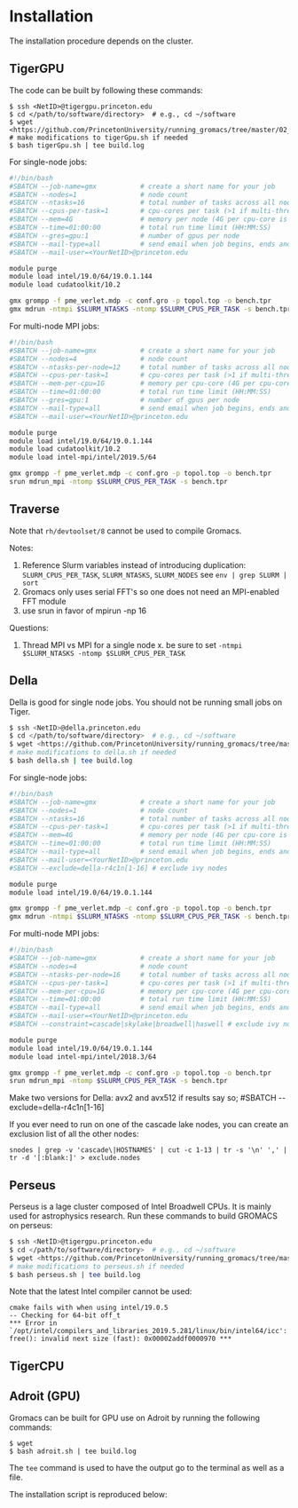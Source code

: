 # Installation

The installation procedure depends on the cluster.

## TigerGPU

The code can be built by following these commands:

```
$ ssh <NetID>@tigergpu.princeton.edu
$ cd </path/to/software/directory>  # e.g., cd ~/software
$ wget <https://github.com/PrincetonUniversity/running_gromacs/tree/master/02_install/tigerGpu.sh>
# make modifications to tigerGpu.sh if needed
$ bash tigerGpu.sh | tee build.log
```

For single-node jobs:

```bash
#!/bin/bash
#SBATCH --job-name=gmx           # create a short name for your job
#SBATCH --nodes=1                # node count
#SBATCH --ntasks=16              # total number of tasks across all nodes
#SBATCH --cpus-per-task=1        # cpu-cores per task (>1 if multi-threaded tasks)
#SBATCH --mem=4G                 # memory per node (4G per cpu-core is default)
#SBATCH --time=01:00:00          # total run time limit (HH:MM:SS)
#SBATCH --gres=gpu:1             # number of gpus per node
#SBATCH --mail-type=all          # send email when job begins, ends and fails
#SBATCH --mail-user=<YourNetID>@princeton.edu

module purge
module load intel/19.0/64/19.0.1.144
module load cudatoolkit/10.2

gmx grompp -f pme_verlet.mdp -c conf.gro -p topol.top -o bench.tpr
gmx mdrun -ntmpi $SLURM_NTASKS -ntomp $SLURM_CPUS_PER_TASK -s bench.tpr
```

For multi-node MPI jobs:

```bash
#!/bin/bash
#SBATCH --job-name=gmx           # create a short name for your job
#SBATCH --nodes=4                # node count
#SBATCH --ntasks-per-node=12     # total number of tasks across all nodes
#SBATCH --cpus-per-task=1        # cpu-cores per task (>1 if multi-threaded tasks)
#SBATCH --mem-per-cpu=1G         # memory per cpu-core (4G per cpu-core is default)
#SBATCH --time=01:00:00          # total run time limit (HH:MM:SS)
#SBATCH --gres=gpu:1             # number of gpus per node
#SBATCH --mail-type=all          # send email when job begins, ends and fails
#SBATCH --mail-user=<YourNetID>@princeton.edu

module purge
module load intel/19.0/64/19.0.1.144
module load cudatoolkit/10.2
module load intel-mpi/intel/2019.5/64

gmx grompp -f pme_verlet.mdp -c conf.gro -p topol.top -o bench.tpr
srun mdrun_mpi -ntomp $SLURM_CPUS_PER_TASK -s bench.tpr
```

## Traverse

Note that `rh/devtoolset/8` cannot be used to compile Gromacs.



Notes:

1. Reference Slurm variables instead of introducing duplication: `SLURM_CPUS_PER_TASK`, `SLURM_NTASKS`, `SLURM_NODES`
see `env | grep SLURM | sort`
2. Gromacs only uses serial FFT's so one does not need an MPI-enabled FFT module
3. use srun in favor of mpirun -np 16

Questions:

1. Thread MPI vs MPI for a single node
x. be sure to set `-ntmpi $SLURM_NTASKS -ntomp $SLURM_CPUS_PER_TASK`

## Della

Della is good for single node jobs. You should not be running small jobs on Tiger.

```bash
$ ssh <NetID>@della.princeton.edu
$ cd </path/to/software/directory>  # e.g., cd ~/software
$ wget <https://github.com/PrincetonUniversity/running_gromacs/tree/master/02_install/della.sh>
# make modifications to della.sh if needed
$ bash della.sh | tee build.log
```

For single-node jobs:

```bash
#!/bin/bash
#SBATCH --job-name=gmx           # create a short name for your job
#SBATCH --nodes=1                # node count
#SBATCH --ntasks=16              # total number of tasks across all nodes
#SBATCH --cpus-per-task=1        # cpu-cores per task (>1 if multi-threaded tasks)
#SBATCH --mem=4G                 # memory per node (4G per cpu-core is default)
#SBATCH --time=01:00:00          # total run time limit (HH:MM:SS)
#SBATCH --mail-type=all          # send email when job begins, ends and fails
#SBATCH --mail-user=<YourNetID>@princeton.edu
#SBATCH --exclude=della-r4c1n[1-16] # exclude ivy nodes

module purge
module load intel/19.0/64/19.0.1.144

gmx grompp -f pme_verlet.mdp -c conf.gro -p topol.top -o bench.tpr
gmx mdrun -ntmpi $SLURM_NTASKS -ntomp $SLURM_CPUS_PER_TASK -s bench.tpr
```

For multi-node MPI jobs:

```bash
#!/bin/bash
#SBATCH --job-name=gmx           # create a short name for your job
#SBATCH --nodes=4                # node count
#SBATCH --ntasks-per-node=16     # total number of tasks across all nodes
#SBATCH --cpus-per-task=1        # cpu-cores per task (>1 if multi-threaded tasks)
#SBATCH --mem-per-cpu=1G         # memory per cpu-core (4G per cpu-core is default)
#SBATCH --time=01:00:00          # total run time limit (HH:MM:SS)
#SBATCH --mail-type=all          # send email when job begins, ends and fails
#SBATCH --mail-user=<YourNetID>@princeton.edu
#SBATCH --constraint=cascade|skylake|broadwell|haswell # exclude ivy nodes

module purge
module load intel/19.0/64/19.0.1.144
module load intel-mpi/intel/2018.3/64

gmx grompp -f pme_verlet.mdp -c conf.gro -p topol.top -o bench.tpr
srun mdrun_mpi -ntomp $SLURM_CPUS_PER_TASK -s bench.tpr
```

Make two versions for Della: avx2 and avx512 if results say so;
#SBATCH --exclude=della-r4c1n[1-16]

If you ever need to run on one of the cascade lake nodes, you can create an exclusion list of all the other nodes:

```
snodes | grep -v 'cascade\|HOSTNAMES' | cut -c 1-13 | tr -s '\n' ',' | tr -d '[:blank:]' > exclude.nodes
```

## Perseus

Perseus is a lage cluster composed of Intel Broadwell CPUs. It is mainly used for astrophysics research. Run these commands to build GROMACS on perseus:

```bash
$ ssh <NetID>@tigergpu.princeton.edu
$ cd </path/to/software/directory>  # e.g., cd ~/software
$ wget <https://github.com/PrincetonUniversity/running_gromacs/tree/master/02_install/perseus.sh>
# make modifications to perseus.sh if needed
$ bash perseus.sh | tee build.log
```

Note that the latest Intel compiler cannot be used:

```
cmake fails with when using intel/19.0.5
-- Checking for 64-bit off_t
*** Error in `/opt/intel/compilers_and_libraries_2019.5.281/linux/bin/intel64/icc': free(): invalid next size (fast): 0x00002addf0000970 ***
```

## TigerCPU

## Adroit (GPU)

Gromacs can be built for GPU use on Adroit by running the following commands:

```
$ wget
$ bash adroit.sh | tee build.log
```

The `tee` command is used to have the output go to the terminal as well as a file.

The installation script is reproduced below:
